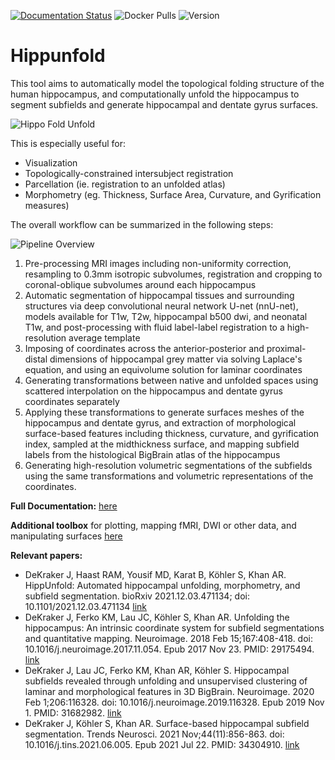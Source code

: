 [![Documentation Status](https://readthedocs.org/projects/hippunfold/badge/?version=latest)](https://hippunfold.readthedocs.io/en/latest/?badge=latest)
![Docker Pulls](https://img.shields.io/docker/pulls/khanlab/hippunfold)
![Version](https://img.shields.io/github/v/tag/khanlab/hippunfold?label=version)

# Hippunfold

This tool aims to automatically model the topological folding structure
of the human hippocampus, and computationally unfold the hippocampus to 
segment subfields and generate hippocampal and dentate gyrus surfaces.

![Hippo Fold Unfold](https://raw.githubusercontent.com//khanlab/hippunfold/master/docs/images/subfields_foldunfold.png)

This is especially useful for:
- Visualization
- Topologically-constrained intersubject registration
- Parcellation (ie. registration to an unfolded atlas)
- Morphometry (eg. Thickness, Surface Area, Curvature, and Gyrification measures)

The overall workflow can be summarized in the following steps:

![Pipeline Overview](https://raw.githubusercontent.com/khanlab/hippunfold/master/docs/images/hippunfold_overview.jpg)

1.  Pre-processing MRI images including non-uniformity correction, 
    resampling to 0.3mm isotropic subvolumes, registration and cropping to coronal-oblique 
    subvolumes around each hippocampus
2.  Automatic segmentation of hippocampal tissues and surrounding
    structures via deep convolutional neural network U-net (nnU-net), models available
    for T1w, T2w, hippocampal b500 dwi, and neonatal T1w, and post-processing
    with fluid label-label registration to a high-resolution average template
3.  Imposing of coordinates across the anterior-posterior and 
    proximal-distal dimensions of hippocampal grey matter
    via solving Laplace's equation, and using an equivolume solution for
    laminar coordinates
4.  Generating transformations between native and unfolded spaces using scattered 
    interpolation on the hippocampus and dentate gyrus coordinates separately
5.  Applying these transformations to generate surfaces meshes of the hippocampus
    and dentate gyrus, and extraction of morphological surface-based features including
    thickness, curvature, and gyrification index, sampled at the midthickness surface, and mapping 
    subfield labels from the histological BigBrain atlas of the hippocampus 
6.  Generating high-resolution volumetric segmentations of the subfields using the same
    transformations and volumetric representations of the coordinates.


**Full Documentation:**  [here](https://hippunfold.readthedocs.io/en/latest/?badge=latest)

**Additional toolbox** for plotting, mapping fMRI, DWI or other data, and manipulating surfaces [here](https://github.com/jordandekraker/hippunfold_toolbox)

**Relevant papers:**
-  DeKraker J, Haast RAM, Yousif MD, Karat B, Köhler S, Khan AR. HippUnfold: Automated hippocampal unfolding, morphometry, and subfield segmentation. bioRxiv 2021.12.03.471134; doi: 10.1101/2021.12.03.471134 [link](https://www.biorxiv.org/content/10.1101/2021.12.03.471134v1)
- DeKraker J, Ferko KM, Lau JC, Köhler S, Khan AR. Unfolding the hippocampus: An intrinsic coordinate system for subfield segmentations and quantitative mapping. Neuroimage. 2018 Feb 15;167:408-418. doi: 10.1016/j.neuroimage.2017.11.054. Epub 2017 Nov 23. PMID: 29175494. [link](https://pubmed.ncbi.nlm.nih.gov/29175494/)
- DeKraker J, Lau JC, Ferko KM, Khan AR, Köhler S. Hippocampal subfields revealed through unfolding and unsupervised clustering of laminar and morphological features in 3D BigBrain. Neuroimage. 2020 Feb 1;206:116328. doi: 10.1016/j.neuroimage.2019.116328. Epub 2019 Nov 1. PMID: 31682982. [link](https://pubmed.ncbi.nlm.nih.gov/31682982/)
- DeKraker J, Köhler S, Khan AR. Surface-based hippocampal subfield segmentation. Trends Neurosci. 2021 Nov;44(11):856-863. doi: 10.1016/j.tins.2021.06.005. Epub 2021 Jul 22. PMID: 34304910. [link](https://pubmed.ncbi.nlm.nih.gov/34304910/)


